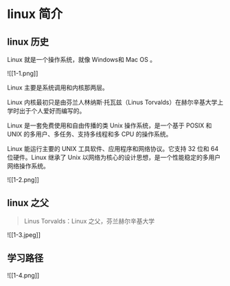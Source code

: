 # linux 简介
## linux 历史
Linux 就是一个操作系统，就像 Windows和 Mac OS 。

![[1-1.png]]

Linux 主要是系统调用和内核那两层。

Linux 内核最初只是由芬兰人林纳斯·托瓦兹（Linus Torvalds）在赫尔辛基大学上学时出于个人爱好而编写的。

Linux 是一套免费使用和自由传播的类 Unix 操作系统，是一个基于 POSIX 和 UNIX 的多用户、多任务、支持多线程和多 CPU 的操作系统。

Linux 能运行主要的 UNIX 工具软件、应用程序和网络协议。它支持 32 位和 64 位硬件。Linux 继承了 Unix 以网络为核心的设计思想，是一个性能稳定的多用户网络操作系统。

![[1-2.png]]

## linux 之父
> Linus Torvalds：Linux 之父，芬兰赫尔辛基大学

![[1-3.jpeg]]

## 学习路径

![[1-4.png]]

